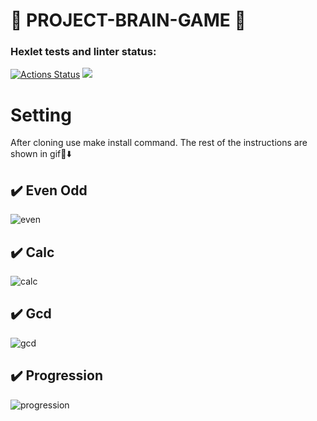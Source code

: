 # 💫 PROJECT-BRAIN-GAME 💫

### Hexlet tests and linter status:
[![Actions Status](https://github.com/Natali7772222/frontend-project-lvl1/workflows/hexlet-check/badge.svg)](https://github.com/Natali7772222/frontend-project-lvl1/actions)
<a href="https://codeclimate.com/github/Natali7772222/frontend-project-lvl1/maintainability"><img src="https://api.codeclimate.com/v1/badges/f7375cd585fb7adc3218/maintainability" /></a>

# Setting
After cloning use make install command. The rest of the instructions are shown in gif👀⬇️


##  ✔️ Even Odd
![even](https://user-images.githubusercontent.com/110131934/209016921-1341ada7-d76a-4778-8f2c-ac45ab389c23.gif)


##  ✔️ Calc
![calc](https://user-images.githubusercontent.com/110131934/209017755-8857725f-ab10-41e7-964d-3940434443d0.gif)


##  ✔️ Gcd 
![gcd](https://user-images.githubusercontent.com/110131934/209018615-08248a51-942e-4c25-9500-5dbb30910f19.gif)


##  ✔️ Progression 
![progression](https://user-images.githubusercontent.com/110131934/209019323-9d6d301a-c129-46c6-806a-780a437c5511.gif)
